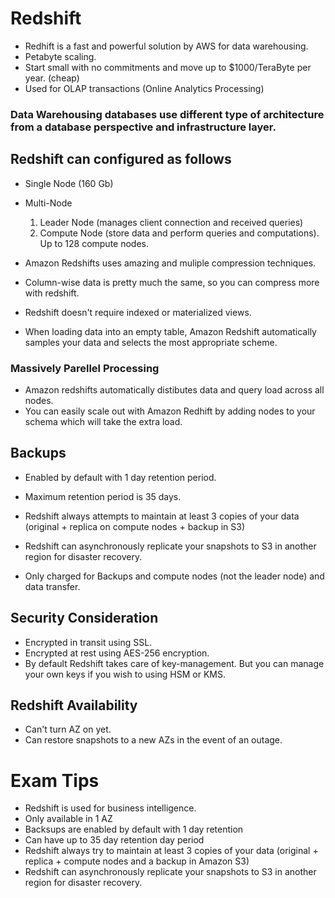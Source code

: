 # Redshift

- Redhift is a fast and powerful solution by AWS for data warehousing.
- Petabyte scaling.
- Start small with no commitments and move up to $1000/TeraByte per year. (cheap)
- Used for OLAP transactions (Online Analytics Processing)

### Data Warehousing databases use different type of architecture from a database perspective and infrastructure layer.

## Redshift can configured as follows

- Single Node (160 Gb)
- Multi-Node
	1. Leader Node (manages client connection and received queries)
	2. Compute Node (store data and perform queries and computations). Up to 128 compute nodes.

- Amazon Redshifts uses amazing and muliple compression techniques.
- Column-wise data is pretty much the same, so you can compress more with redshift.
- Redshift doesn't require indexed or materialized views.
- When loading data into an empty table, Amazon Redshift automatically samples your data and selects the most appropriate scheme.

### Massively Parellel Processing

- Amazon redshifts automatically distibutes data and query load across all nodes.
- You can easily scale out with Amazon Redhift by adding nodes to your schema which will take the extra load.

## Backups

- Enabled by default with 1 day retention period.
- Maximum retention period is 35 days.
- Redshift always attempts to maintain at least 3 copies of your data (original + replica on compute nodes + backup in S3)
- Redshift can asynchronously replicate your snapshots to S3 in another region for disaster recovery.

- Only charged for Backups and compute nodes (not the leader node) and data transfer.

## Security Consideration

- Encrypted in transit using SSL.
- Encrypted at rest using AES-256 encryption.
- By default Redshift takes care of key-management. But you can manage your own keys if you wish to using HSM or KMS.

## Redshift Availability

- Can't turn AZ on yet.
- Can restore snapshots to a new AZs in the event of an outage.

 
 # Exam Tips

 - Redshift is used for business intelligence.
 - Only available in 1 AZ
 - Backsups are enabled by default with 1 day retention
 - Can have up to 35 day retention day period
 - Redshift always try to maintain at least 3 copies of your data (original + replica + compute nodes and a backup in Amazon S3)
 - Redshift can asynchronously replicate your snapshots to S3 in another region for disaster recovery.
